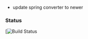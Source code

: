 - update spring converter to newer 

### Status
[![Build Status](https://travis-ci.org/dane-king/CodeExamples)
